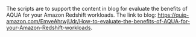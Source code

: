 The scripts are to support the content in blog for evaluate the benefits of AQUA
for your Amazon Redshift workloads. The link to blog:
https://quip-amazon.com/EmveAhrwjUdr/How-to-evaluate-the-benefits-of-AQUA-for-your-Amazon-Redshift-workloads.
